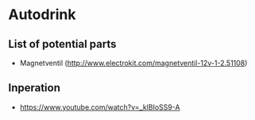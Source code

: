 # Autodrink

## List of potential parts
* Magnetventil (http://www.electrokit.com/magnetventil-12v-1-2.51108)


## Inperation
* https://www.youtube.com/watch?v=_klBIoSS9-A
